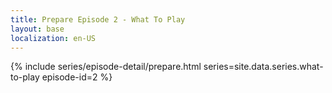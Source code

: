 ```yaml
---
title: Prepare Episode 2 - What To Play
layout: base
localization: en-US
---
```


{% include series/episode-detail/prepare.html
    series=site.data.series.what-to-play
    episode-id=2
%}